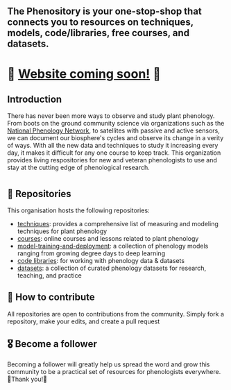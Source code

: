 
  <h2>The Phenository is your one-stop-shop that connects you to resources on techniques, models, code/libraries, free courses, and datasets.</h2>

# 🍃 [Website coming soon!](-link-) 🍂

</div>

## Introduction
There has never been more ways to observe and study plant phenology. From boots on the ground community science via organizations such as the [National Phenology Network](https://www.usanpn.org/usa-national-phenology-network), to satellites with passive and active sensors, we can document our biosphere's cycles and observe its change in a verity of ways. With all the new data and techniques to study it increasing every day, it makes it difficult for any one course to keep track. This organization provides living respositories for new and veteran phenologists to use and stay at the cutting edge of phenological research. 

#

## 📒 Repositories
This organisation hosts the following repositories:

- [techniques](https://github.com/Plant-Phenology/techniques): provides a comprehensive list of measuring and modeling techniques for plant phenology
- [courses](https://github.com/Plant-Phenology/pheno-courses): online courses and lessons related to plant phenology
- [model-training-and-deployment](https://github.com/Plant-Phenology/model-training-deployment): a collection of phenology models ranging from growing degree days to deep learning
- [code libraries](https://github.com/Plant-Phenology/code-libraries-tools): for working with phenology data & datasets
- [datasets](https://github.com/Plant-Phenology/datasets): a collection of curated phenology datasets for research, teaching, and practice

## 📝 How to contribute
All repositories are open to contributions from the community. Simply fork a repository, make your edits, and create a pull request

## 🎖️ Become a follower
Becoming a follower will greatly help us spread the word and grow this community to be a practical set of resources for phenologists everywhere. 🎉Thank you!🎉



